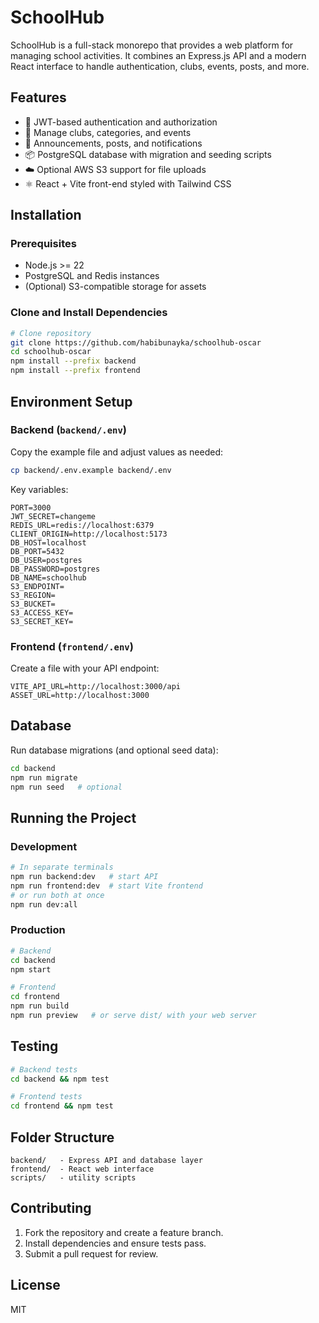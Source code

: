 # SchoolHub

SchoolHub is a full-stack monorepo that provides a web platform for managing school activities. It combines an Express.js API and a modern React interface to handle authentication, clubs, events, posts, and more.

## Features

- 🔐 JWT-based authentication and authorization
- 🏫 Manage clubs, categories, and events
- 📢 Announcements, posts, and notifications
- 📦 PostgreSQL database with migration and seeding scripts
- ☁️ Optional AWS S3 support for file uploads
- ⚛️ React + Vite front-end styled with Tailwind CSS

## Installation

### Prerequisites

- Node.js >= 22
- PostgreSQL and Redis instances
- (Optional) S3-compatible storage for assets

### Clone and Install Dependencies

```bash
# Clone repository
git clone https://github.com/habibunayka/schoolhub-oscar
cd schoolhub-oscar
npm install --prefix backend
npm install --prefix frontend
```

## Environment Setup

### Backend (`backend/.env`)

Copy the example file and adjust values as needed:

```bash
cp backend/.env.example backend/.env
```

Key variables:

```dotenv
PORT=3000
JWT_SECRET=changeme
REDIS_URL=redis://localhost:6379
CLIENT_ORIGIN=http://localhost:5173
DB_HOST=localhost
DB_PORT=5432
DB_USER=postgres
DB_PASSWORD=postgres
DB_NAME=schoolhub
S3_ENDPOINT=
S3_REGION=
S3_BUCKET=
S3_ACCESS_KEY=
S3_SECRET_KEY=
```

### Frontend (`frontend/.env`)

Create a file with your API endpoint:

```dotenv
VITE_API_URL=http://localhost:3000/api
ASSET_URL=http://localhost:3000
```

## Database

Run database migrations (and optional seed data):

```bash
cd backend
npm run migrate
npm run seed   # optional
```

## Running the Project

### Development

```bash
# In separate terminals
npm run backend:dev   # start API
npm run frontend:dev  # start Vite frontend
# or run both at once
npm run dev:all
```

### Production

```bash
# Backend
cd backend
npm start

# Frontend
cd frontend
npm run build
npm run preview   # or serve dist/ with your web server
```

## Testing

```bash
# Backend tests
cd backend && npm test

# Frontend tests
cd frontend && npm test
```

## Folder Structure

```text
backend/   - Express API and database layer
frontend/  - React web interface
scripts/   - utility scripts
```

## Contributing

1. Fork the repository and create a feature branch.
2. Install dependencies and ensure tests pass.
3. Submit a pull request for review.

## License

MIT
